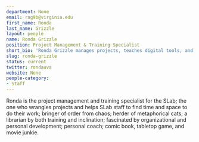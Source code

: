 ```yaml
---
department: None
email: rag9b@virginia.edu
first_name: Ronda
last_name: Grizzle
layout: people
name: Ronda Grizzle
position: Project Management & Training Specialist
short_bio: 'Ronda Grizzle manages projects, teaches digital tools, and tries not to express her opinions about everything all the time. Would pet dogs 24/7 if allowed to.'
slug: ronda-grizzle
status: current
twitter: rondauva
website: None
people-category:
- Staff
---
```


Ronda is the project management and training specialist for the SLab; the one who wrangles projects and helps SLab staff to find time and space to do their work; bringer of order from chaos; herder of metaphorical cats; a librarian by both training and inclination; fascinated by organizational and personal development; personal coach; comic book, tabletop game, and movie junkie.
